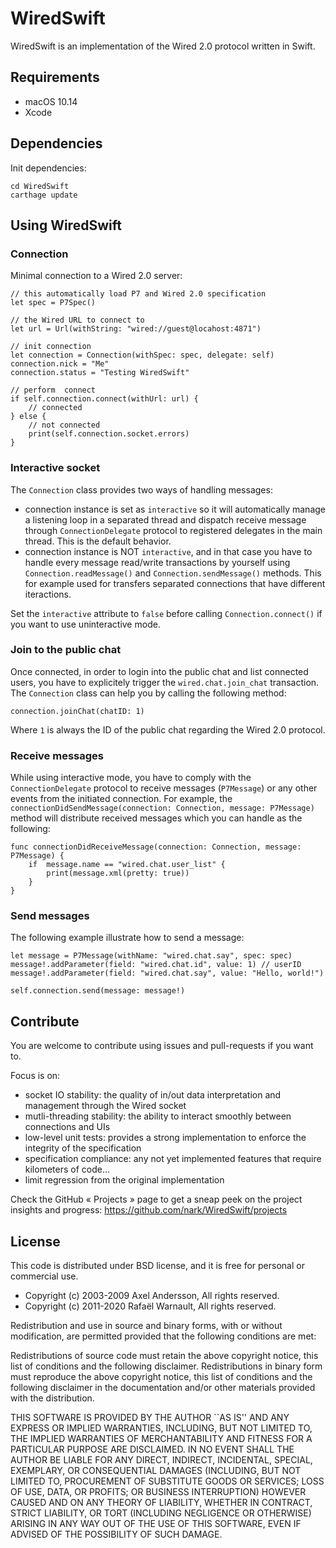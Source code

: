 # WiredSwift

WiredSwift is an implementation of the Wired 2.0 protocol written in Swift. 

## Requirements

* macOS 10.14
* Xcode 

## Dependencies

Init dependencies:

    cd WiredSwift
    carthage update

## Using WiredSwift

### Connection

Minimal connection to a Wired 2.0 server:

    // this automatically load P7 and Wired 2.0 specification
    let spec = P7Spec()
    
    // the Wired URL to connect to
    let url = Url(withString: "wired://guest@locahost:4871")
    
    // init connection
    let connection = Connection(withSpec: spec, delegate: self)
    connection.nick = "Me"
    connection.status = "Testing WiredSwift"
    
    // perform  connect
    if self.connection.connect(withUrl: url) {
        // connected
    } else {
        // not connected
        print(self.connection.socket.errors)
    }
    
### Interactive socket

The `Connection` class provides two ways of handling messages:

* connection instance is set as `interactive` so it will automatically manage a listening loop in a separated thread and dispatch receive message through `ConnectionDelegate` protocol to registered delegates in the main thread. This is the default behavior.
* connection instance is NOT `interactive`, and in that case you have to handle every message read/write transactions by yourself using `Connection.readMessage()` and `Connection.sendMessage()` methods. This for example used for transfers separated connections that have different iteractions.

Set the `interactive` attribute to `false` before calling `Connection.connect()` if you want to use uninteractive mode.

### Join to the public chat

Once connected, in order to login into the public chat and list connected users, you have to explicitely trigger the `wired.chat.join_chat` transaction. The `Connection` class can help you by calling the following method:

    connection.joinChat(chatID: 1)
    
Where `1` is always the ID of the public chat regarding the Wired 2.0 protocol.

### Receive messages

While using interactive mode, you have to comply with the `ConnectionDelegate` protocol to receive messages (`P7Message`) or any other events from the initiated connection. For example, the `connectionDidSendMessage(connection: Connection, message: P7Message)` method will distribute received messages which you can handle as the following:

    func connectionDidReceiveMessage(connection: Connection, message: P7Message) {
        if  message.name == "wired.chat.user_list" {
            print(message.xml(pretty: true))
        }
    }

### Send messages

The following example illustrate how to send a message:

    let message = P7Message(withName: "wired.chat.say", spec: spec)
    message!.addParameter(field: "wired.chat.id", value: 1) // userID
    message!.addParameter(field: "wired.chat.say", value: "Hello, world!")
    
    self.connection.send(message: message!)
    
## Contribute

You are welcome to contribute using issues and pull-requests if you want to.

Focus is on:

* socket IO stability: the quality of in/out data interpretation and management through the Wired socket
* mutli-threading stability: the ability to interact smoothly between connections and UIs
* low-level unit tests: provides a strong implementation to enforce the integrity of the specification
* specification compliance: any not yet implemented features that require kilometers of code…
* limit regression from the original implementation

Check the GitHub « Projects » page to get a sneap peek on the project insights and progress:  https://github.com/nark/WiredSwift/projects

## License

This code is distributed under BSD license, and it is free for personal or commercial use.
        
- Copyright (c) 2003-2009 Axel Andersson, All rights reserved.
- Copyright (c) 2011-2020 Rafaël Warnault, All rights reserved.
        
Redistribution and use in source and binary forms, with or without modification, are permitted provided that the following conditions are met:
        
Redistributions of source code must retain the above copyright notice, this list of conditions and the following disclaimer. Redistributions in binary form must reproduce the above copyright notice, this list of conditions and the following disclaimer in the documentation and/or other materials provided with the distribution.
        
THIS SOFTWARE IS PROVIDED BY THE AUTHOR ``AS IS'' AND ANY EXPRESS OR IMPLIED WARRANTIES, INCLUDING, BUT NOT LIMITED TO, THE IMPLIED WARRANTIES OF MERCHANTABILITY AND FITNESS FOR A PARTICULAR PURPOSE ARE DISCLAIMED. IN NO EVENT SHALL THE AUTHOR BE LIABLE FOR ANY DIRECT, INDIRECT, INCIDENTAL, SPECIAL, EXEMPLARY, OR CONSEQUENTIAL DAMAGES (INCLUDING, BUT NOT LIMITED TO, PROCUREMENT OF SUBSTITUTE GOODS OR SERVICES; LOSS OF USE, DATA, OR PROFITS; OR BUSINESS INTERRUPTION) HOWEVER CAUSED AND ON ANY THEORY OF LIABILITY, WHETHER IN CONTRACT, STRICT LIABILITY, OR TORT (INCLUDING NEGLIGENCE OR OTHERWISE) ARISING IN ANY WAY OUT OF THE USE OF THIS SOFTWARE, EVEN IF ADVISED OF THE POSSIBILITY OF SUCH DAMAGE.
